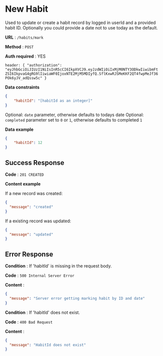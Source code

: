 # New Habit

Used to update or create a habit record by logged in userId and a provided habit ID. Optionally you could provide a date not to use today as the default.

**URL** : `/habits/mark`

**Method** : `POST`

**Auth required** : YES

`header: {
  "authorization": "eyJhbGciOiJIUzI1NiIsInR5cCI6IkpXVCJ9.eyJzdWIiOiIxMjM0NTY3ODkwIiwibmFtZSI6IkpvaG4gRG9lIiwiaWF0IjoxNTE2MjM5MDIyfQ.SflKxwRJSMeKKF2QT4fwpMeJf36POk6yJV_adQssw5c"
}`

**Data constraints**

```json
{
    "habitId": "[habitId as an integer]"
}
```

Optional: `date` parameter, otherwise defaults to todays date
Optional: `completed` parameter set to `0` or `1`, otherwise defaults to completed `1`

**Data example**

```json
{
    "habitId": 12
}
```

## Success Response

**Code** : `201 CREATED`

**Content example**

If a new record was created:
```json
{
  "message": "created"
}
```

If a existing record was updated:
```json
{
  "message": "updated"
}
```

## Error Response

**Condition** : If 'habitId' is missing in the request body.

**Code** : `500 Internal Server Error`

**Content** :

```json
{
  "message": "Server error getting marking habit by ID and date"
}
```
**Condition** : If 'habitId' does not exist.

**Code** : `400 Bad Request`

**Content** :

```json
{
  "message": "HabitId does not exist"
}
```
